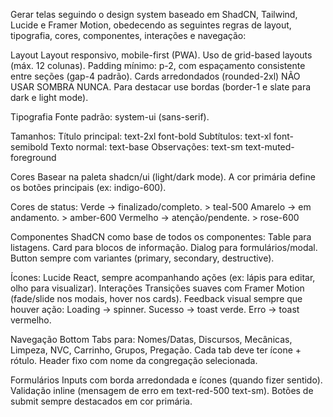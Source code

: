 Gerar telas seguindo o design system baseado em ShadCN, Tailwind, Lucide e Framer Motion, obedecendo as seguintes regras de layout, tipografia, cores, componentes, interações e navegação:

Layout
Layout responsivo, mobile-first (PWA).
Uso de grid-based layouts (máx. 12 colunas).
Padding mínimo: p-2, com espaçamento consistente entre seções (gap-4 padrão).
Cards arredondados (rounded-2xl) NÃO USAR SOMBRA NUNCA. Para destacar use bordas (border-1 e slate para dark e light mode).

Tipografia
Fonte padrão: system-ui (sans-serif).

Tamanhos:
Título principal: text-2xl font-bold
Subtítulos: text-xl font-semibold
Texto normal: text-base
Observações: text-sm text-muted-foreground

Cores
Basear na paleta shadcn/ui (light/dark mode).
A cor primária define os botões principais (ex: indigo-600).

Cores de status:
Verde → finalizado/completo. > teal-500
Amarelo → em andamento. > amber-600
Vermelho → atenção/pendente. > rose-600

Componentes
ShadCN como base de todos os componentes:
Table para listagens.
Card para blocos de informação.
Dialog para formulários/modal.
Button sempre com variantes (primary, secondary, destructive).

Ícones: Lucide React, sempre acompanhando ações (ex: lápis para editar, olho para visualizar).
Interações
Transições suaves com Framer Motion (fade/slide nos modais, hover nos cards).
Feedback visual sempre que houver ação:
Loading → spinner.
Sucesso → toast verde.
Erro → toast vermelho.

Navegação
Bottom Tabs para: Nomes/Datas, Discursos, Mecânicas, Limpeza, NVC, Carrinho, Grupos, Pregação.
Cada tab deve ter ícone + rótulo.
Header fixo com nome da congregação selecionada.

Formulários
Inputs com borda arredondada e ícones (quando fizer sentido).
Validação inline (mensagem de erro em text-red-500 text-sm).
Botões de submit sempre destacados em cor primária.
